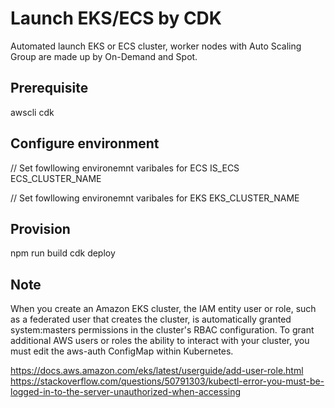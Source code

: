 
# Launch EKS/ECS  by CDK

Automated launch EKS or ECS cluster, worker nodes with Auto Scaling Group are made up by On-Demand and Spot. 


## Prerequisite
awscli
cdk


## Configure environment

// Set fowllowing environemnt varibales for ECS
IS_ECS
ECS_CLUSTER_NAME

// Set fowllowing environemnt varibales for EKS
EKS_CLUSTER_NAME

## Provision

npm run build
cdk deploy


## Note

When you create an Amazon EKS cluster, the IAM entity user or role, such as a federated user that creates the cluster, is automatically granted system:masters permissions in the cluster's RBAC configuration. To grant additional AWS users or roles the ability to interact with your cluster, you must edit the aws-auth ConfigMap within Kubernetes.

https://docs.aws.amazon.com/eks/latest/userguide/add-user-role.html
https://stackoverflow.com/questions/50791303/kubectl-error-you-must-be-logged-in-to-the-server-unauthorized-when-accessing